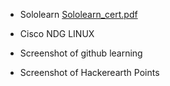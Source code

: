 * Sololearn 
[Sololearn_cert.pdf](https://github.com/SahanaManaguli/M1_ProjectGoal_App/files/8010108/Sololearn_cert.pdf)


* Cisco NDG LINUX 
* Screenshot of github learning
* Screenshot of Hackerearth Points
